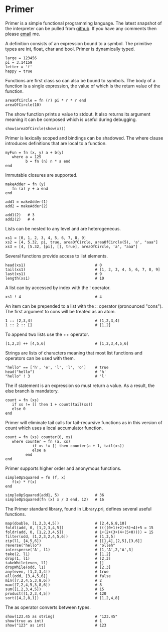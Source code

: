Primer
======
Primer is a simple functional programming language. The latest snapshot of the interpreter can be pulled from [github](http://github.com/parmitage/primer). If you have any comments then please [email](mailto:philip.armitage@gmail.com) me.

A definition consists of an expression bound to a symbol. The primitive types are int, float, char and bool. Primer is dynamically typed.

    large = 123456
    pi = 3.14159
    letter = 'f'
    happy = true

Functions are first class so can also be bound to symbols. The body of a function is a single expression, the value of which is the return value of the function.

    areaOfCircle = fn (r) pi * r * r end
    areaOfCircle(10)

The show function prints a value to stdout. It also returns its argument meaning it can be composed which is useful during debugging.

    show(areaOfCircle(show(x)))

Primer is lexically scoped and bindings can be shadowed. The where clause introduces definitions that are local to a function.

    myFun = fn (x, y) a + b(y)
       where a = 125
             b = fn (n) n * a end
    end

Immutable closures are supported.

    makeAdder = fn (y)
       fn (a) y + a end
    end

    add1 = makeAdder(1)
    add2 = makeAdder(2)

    add1(2)   # 3
    add2(2)   # 4

Lists can be nested to any level and are heterogeneous.

    xs1 = [0, 1, 2, 3, 4, 5, 6, 7, 8, 9]
    xs2 = [4, 5.32, pi, true, areaOfCircle, areaOfCircle(5), 'a', "aaa"]
    xs3 = [4, [5.32, [pi], [], true], areaOfCircle, 'a', "aaa"]

Several functions provide access to list elements.
 
    head(xs1)                               # 0
    tail(xs1)                               # [1, 2, 3, 4, 5, 6, 7, 8, 9]
    last(xs1)                               # 9
    length(xs1)                             # 10

A list can by accessed by index with the ! operator.

    xs1 ! 4                                 # 4

An item can be prepended to a list with the :: operator (pronounced "cons"). The first argument to cons will be treated as an atom.

    1 :: [2,3,4]                            # [1,2,3,4]
    1 :: 2 :: []                            # [1,2]

To append two lists use the ++ operator.

    [1,2,3] ++ [4,5,6]                      # [1,2,3,4,5,6]

Strings are lists of characters meaning that most list functions and operators can be used with them.

    "hello" == ['h', 'e', 'l', 'l', 'o']    # true
    head("hello")                           # 'h'
    "hello" ! 3                             # 'l'

The if statement is an expression so must return a value. As a result, the else branch is mandatory.

    count = fn (xs)
       if xs != [] then 1 + count(tail(xs))
       else 0
    end

Primer will eliminate tail calls for tail-recursive functions as in this version of count which uses a local accumulator function.

    count = fn (xs) counter(0, xs)
       where counter = fn (a, xs)
                if xs != [] then counter(a + 1, tail(xs))
                else a
             end
    end

Primer supports higher order and anonymous functions.

    simpleOpSquared = fn (f, x)
       f(x) * f(x)
    end

    simpleOpSquared(add1, 5)                # 36
    simpleOpSquared(fn (x) x / 3 end, 12)   # 16

The Primer standard library, found in Library.pri, defines several useful functions.

    map(double, [1,2,3,4,5])                # [2,4,6,8,10]
    foldl(add, 0, [1,2,3,4,5])              # ((((0+1)+2)+3)+4)+5 = 15
    foldr(add, 0, [1,2,3,4,5])              # 1+(2+(3+(4+(5+0)))) = 15
    filter(odd, [1,2,3,2,4,5,6])            # [1,3,5]
    zip(l1, [4,5,6])                        # [[1,4],[2,5],[3,6]]
    reverse("hello")                        # "olleh"
    intersperse('A', l1)                    # [1,'A',2,'A',3]
    take(2, l1)                             # [1,2]
    drop(1, l1)                             # [2,3]
    takeWhile(even, l1)                     # []
    dropWhile(odd, l1)                      # [2,3]
    any(even, [1,2,3,4])                    # true
    all(odd, [3,4,5,6])                     # false
    min([7,2,4,5,3,8,6])                    # 2
    max([7,2,4,5,3,8,6])                    # 8
    sum([1,2,3,4,5])                        # 15
    product([1,2,3,4,5])                    # 120
    sort([4,2,8,1])                         # [1,2,4,8]

The as operator converts between types.

    show(123.45 as string)                  # "123.45"
    show(true as int)                       # 1
    show("123" as int)                      # 123